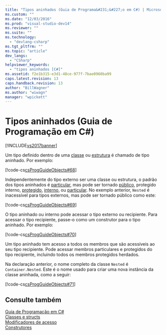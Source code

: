 ```yaml
---
title: "Tipos aninhados (Guia de Programa&#231;&#227;o em C#) | Microsoft Docs"
ms.custom: ""
ms.date: "12/03/2016"
ms.prod: "visual-studio-dev14"
ms.reviewer: ""
ms.suite: ""
ms.technology: 
  - "devlang-csharp"
ms.tgt_pltfrm: ""
ms.topic: "article"
dev_langs: 
  - "CSharp"
helpviewer_keywords: 
  - "tipos aninhados [C#]"
ms.assetid: f2e1b315-e3d1-48ce-977f-7bae0960ba99
caps.latest.revision: 13
caps.handback.revision: 13
author: "BillWagner"
ms.author: "wiwagn"
manager: "wpickett"
---
```

# Tipos aninhados (Guia de Programa&#231;&#227;o em C#)
[!INCLUDE[vs2017banner](../../../csharp/includes/vs2017banner.md)]

Um tipo definido dentro de uma [classe](../../../csharp/language-reference/keywords/class.md) ou [estrutura](../../../csharp/language-reference/keywords/struct.md) é chamado de tipo aninhado.  Por exemplo:  
  
 [!code-cs[csProgGuideObjects#68](../../../csharp/programming-guide/classes-and-structs/codesnippet/CSharp/nested-types_1.cs)]  
  
 Independentemente do tipo externo ser uma classe ou estrutura, o padrão dos tipos aninhados é [particular](../../../csharp/language-reference/keywords/private.md), mas pode ser tornado [público](../../../csharp/language-reference/keywords/public.md), protegido interno, [protegido](../../../csharp/language-reference/keywords/protected.md), [interno](../../../csharp/language-reference/keywords/internal.md), ou [particular](../../../csharp/language-reference/keywords/private.md).  No exemplo anterior, `Nested` é inacessível para tipos externos, mas pode ser tornado público como este:  
  
 [!code-cs[csProgGuideObjects#69](../../../csharp/programming-guide/classes-and-structs/codesnippet/CSharp/nested-types_2.cs)]  
  
 O tipo aninhado ou interno pode acessar o tipo externo ou recipiente.  Para acessar o tipo recipiente, passe\-o como um construtor para o tipo aninhado.  Por exemplo:  
  
 [!code-cs[csProgGuideObjects#70](../../../csharp/programming-guide/classes-and-structs/codesnippet/CSharp/nested-types_3.cs)]  
  
 Um tipo aninhado tem acesso a todos os membros que são acessíveis ao seu tipo recipiente.  Pode acessar membros particulares e protegidos do tipo recipiente, incluindo todos os membros protegidos herdados.  
  
 Na declaração anterior, o nome completo da classe `Nested` é `Container.Nested`.  Este é o nome usado para criar uma nova instância da classe aninhada, como a seguir:  
  
 [!code-cs[csProgGuideObjects#71](../../../csharp/programming-guide/classes-and-structs/codesnippet/CSharp/nested-types_4.cs)]  
  
## Consulte também  
 [Guia de Programação em C\#](../../../csharp/programming-guide/index.md)   
 [Classes e structs](../../../csharp/programming-guide/classes-and-structs/index.md)   
 [Modificadores de acesso](../../../csharp/programming-guide/classes-and-structs/access-modifiers.md)   
 [Construtores](../../../csharp/programming-guide/classes-and-structs/constructors.md)